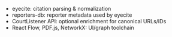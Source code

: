 - eyecite: citation parsing & normalization
- reporters-db: reporter metadata used by eyecite
- CourtListener API: optional enrichment for canonical URLs/IDs
- React Flow, PDF.js, NetworkX: UI/graph toolchain
